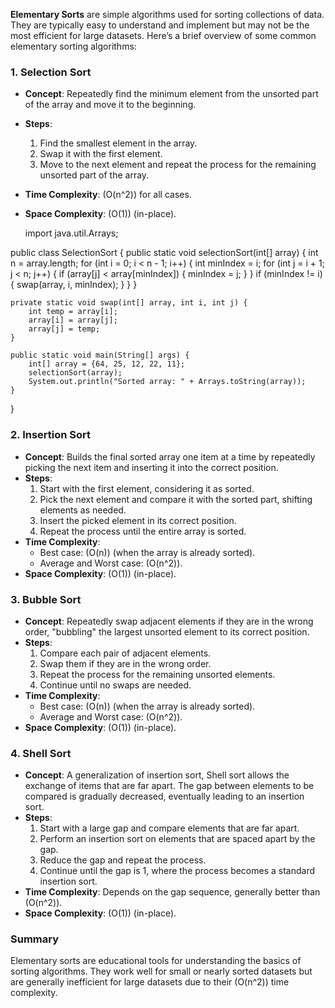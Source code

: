**Elementary Sorts** are simple algorithms used for sorting collections of data. They are typically easy to understand and implement but may not be the most efficient for large datasets. Here’s a brief overview of some common elementary sorting algorithms:

### 1. **Selection Sort**
- **Concept**: Repeatedly find the minimum element from the unsorted part of the array and move it to the beginning.
- **Steps**:
  1. Find the smallest element in the array.
  2. Swap it with the first element.
  3. Move to the next element and repeat the process for the remaining unsorted part of the array.
- **Time Complexity**: \(O(n^2)\) for all cases.
- **Space Complexity**: \(O(1)\) (in-place).

  import java.util.Arrays;

public class SelectionSort {
    public static void selectionSort(int[] array) {
        int n = array.length;
        for (int i = 0; i < n - 1; i++) {
            int minIndex = i;
            for (int j = i + 1; j < n; j++) {
                if (array[j] < array[minIndex]) {
                    minIndex = j;
                }
            }
            if (minIndex != i) {
                swap(array, i, minIndex);
            }
        }
    }

    private static void swap(int[] array, int i, int j) {
        int temp = array[i];
        array[i] = array[j];
        array[j] = temp;
    }

    public static void main(String[] args) {
        int[] array = {64, 25, 12, 22, 11};
        selectionSort(array);
        System.out.println("Sorted array: " + Arrays.toString(array));
    }
}


### 2. **Insertion Sort**
- **Concept**: Builds the final sorted array one item at a time by repeatedly picking the next item and inserting it into the correct position.
- **Steps**:
  1. Start with the first element, considering it as sorted.
  2. Pick the next element and compare it with the sorted part, shifting elements as needed.
  3. Insert the picked element in its correct position.
  4. Repeat the process until the entire array is sorted.
- **Time Complexity**: 
  - Best case: \(O(n)\) (when the array is already sorted).
  - Average and Worst case: \(O(n^2)\).
- **Space Complexity**: \(O(1)\) (in-place).

### 3. **Bubble Sort**
- **Concept**: Repeatedly swap adjacent elements if they are in the wrong order, "bubbling" the largest unsorted element to its correct position.
- **Steps**:
  1. Compare each pair of adjacent elements.
  2. Swap them if they are in the wrong order.
  3. Repeat the process for the remaining unsorted elements.
  4. Continue until no swaps are needed.
- **Time Complexity**: 
  - Best case: \(O(n)\) (when the array is already sorted).
  - Average and Worst case: \(O(n^2)\).
- **Space Complexity**: \(O(1)\) (in-place).

### 4. **Shell Sort**
- **Concept**: A generalization of insertion sort, Shell sort allows the exchange of items that are far apart. The gap between elements to be compared is gradually decreased, eventually leading to an insertion sort.
- **Steps**:
  1. Start with a large gap and compare elements that are far apart.
  2. Perform an insertion sort on elements that are spaced apart by the gap.
  3. Reduce the gap and repeat the process.
  4. Continue until the gap is 1, where the process becomes a standard insertion sort.
- **Time Complexity**: Depends on the gap sequence, generally better than \(O(n^2)\).
- **Space Complexity**: \(O(1)\) (in-place).

### Summary
Elementary sorts are educational tools for understanding the basics of sorting algorithms. They work well for small or nearly sorted datasets but are generally inefficient for large datasets due to their \(O(n^2)\) time complexity.
